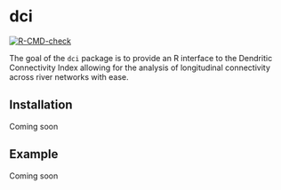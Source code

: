 
# dci

<!-- badges: start -->
[![R-CMD-check](https://github.com/aarkilanian/dci/workflows/R-CMD-check/badge.svg)](https://github.com/aarkilanian/dci/actions)
<!-- badges: end -->

The goal of the `dci` package is to provide an R interface to the Dendritic Connectivity Index allowing for the analysis of longitudinal connectivity across river networks with ease.

## Installation

Coming soon

## Example

Coming soon

